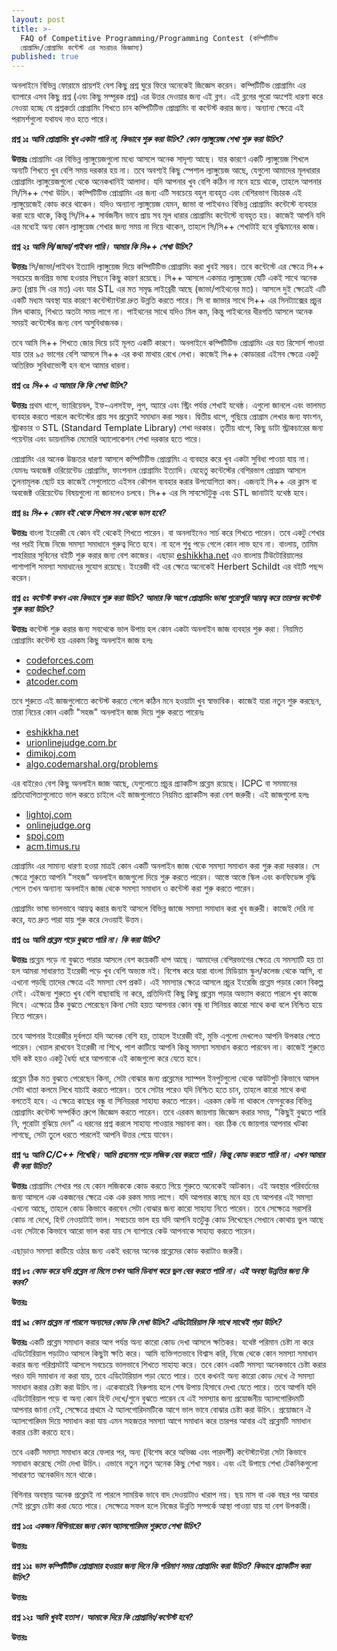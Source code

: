 ```yaml
---
layout: post
title: >-
  FAQ of Competitive Programming/Programming Contest (কম্পিটিটিভ
  প্রোগ্রামিং/প্রোগ্রামিং কন্টেস্ট এর সচরাচর জিজ্ঞাস্য)
published: true
---
```

অনলাইনে বিভিন্ন ফোরামে প্রায়শই বেশ কিছু প্রশ্ন ঘুরে ফিরে অনেকেই জিজ্ঞেস করেন। কম্পিটিটিভ প্রোগ্রামিং এর ব্যাপারে এসব কিছু প্রশ্ন (এবং কিছু সম্পূরক প্রশ্ন) এর উত্তর দেওয়ার জন্য এই ব্লগ। এই ব্লগের পুরো অংশেই ধারণা করে নেওয়া হচ্ছে যে প্রশ্নকর্তা প্রোগ্রামিং শিখতে চান কম্পিটিটিভ প্রোগ্রামিং বা কন্টেস্ট করার জন্য। অন্যান্য ক্ষেত্রে এই পরামর্শগুলো যথাযথ নাও হতে পারে।

**প্রশ্ন ১ঃ** ***আমি প্রোগ্রামিং খুব একটা পারি না, কিভাবে শুরু করা উচিৎ? কোন ল্যাঙ্গুয়েজ শেখা শুরু করা উচিৎ?***

**উত্তরঃ** প্রোগ্রামিং এর বিভিন্ন ল্যাঙ্গুয়েজগুলো মধ্যে আসলে অনেক সাদৃশ্য আছে। যার কারণে একটি ল্যাঙ্গুয়েজ শিখলে অন্যটি শিখতে খুব বেশি সময় দরকার হয় না। তবে অবশ্যই কিছু স্পেশাল ল্যাঙ্গুয়েজ আছে, যেগুলো আমাদের মূলধারার প্রোগ্রামিং ল্যাঙ্গুয়েজগুলো থেকে অনেকখানিই আলাদা। যদি আপনার খুব বেশি কঠিন না মনে হয়ে থাকে, তাহলে আপনার সি/সি++ শেখা উচিৎ। কম্পিটিটিভ প্রোগ্রামিং এর জন্য এটি সবচেয়ে বহুল ব্যবহৃত এবং বেশিরভাগ বিচারক এই ল্যাঙ্গুয়েজেই কোড করে থাকেন। যদিও অন্যান্য ল্যাঙ্গুয়েজ যেমন, জাভা বা পাইথনও বিভিন্ন প্রোগ্রামিং কন্টেস্টে ব্যবহার করা হয়ে থাকে, কিন্তু সি/সি++ সার্বজনীন ভাবে প্রায় সব মূল ধারার প্রোগ্রামিং কন্টেস্টে ব্যবহৃত হয়। কাজেই আপনি যদি এর মধ্যেই অন্য কোন ল্যাঙ্গুয়েজ শেখার জন্য সময় না দিয়ে থাকেন, তাহলে সি/সি++ শেখাটাই হবে বুদ্ধিমানের কাজ। 

**প্রশ্ন ২ঃ** ***আমি সি/জাভা/পাইথন পারি। আমার কি সি++ শেখা উচিৎ?***

**উত্তরঃ** সি/জাভা/পাইথন ইত্যাদি ল্যাঙ্গুয়েজ দিয়ে কম্পিটিটিভ প্রোগ্রামিং করা খুবই সম্ভব। তবে কন্টেস্টে এর ক্ষেত্রে সি++ সবচেয়ে জনপ্রিয় ভাষা হওয়ার পিছনে কিছু কারণ রয়েছে। সি++ আসলে একমাত্র ল্যাঙ্গুয়েজ যেটি একই সাথে অনেক দ্রুত (প্রায় সি এর মত) এবং যার STL এর মত সমৃদ্ধ লাইব্রেরী আছে (জাভা/পাইথনের মত)। আসলে দুই ক্ষেত্রেই এটি একটি মধ্যম অবস্থা যার কারণে কন্টেস্ট্যান্টরা দ্রুত উন্নতি করতে পারে। সি বা জাভার সাথে সি++ এর সিনট্যাক্সের প্রচুর মিল থাকায়, শিখতে অতটা সময় লাগে না। পাইথনের সাথে যদিও মিল কম, কিন্তু পাইথনের ধীরগতি আসলে অনেক সময়ই কন্টেস্টের জন্য বেশ অসুবিধাজনক। 

তবে আমি সি++ শিখতে জোর দিয়ে চাই মূলত একটি কারণে। অনলাইনে কম্পিটিটিভ প্রোগ্রামিং এর যত রিসোর্স পাওয়া যায় তার ৯৫ ভাগের বেশি আসলে সি++ এর কথা মাথায় রেখে লেখা। কাজেই সি++ কোডাররা এইসব ক্ষেত্রে একটু অতিরিক্ত সুবিধাভোগী হন বলে আমার ধারনা। 

**প্রশ্ন ৩ঃ** ***সি++ এ আমার কি কি শেখা উচিৎ?***

**উত্তরঃ** প্রথম ধাপে, ভ্যারিয়েবল, ইফ-এলসইফ, লুপ, অ্যারে এবং স্ট্রিং পর্যন্ত শেখাই যথেষ্ঠ। এগুলো জানলে এবং ভালমত ব্যবহার করতে পারলে কন্টেস্টের প্রায় সব প্রব্লেমই সমাধান করা সম্ভব। দ্বিতীয় ধাপে, গুছিয়ে প্রোগ্রাম লেখার জন্য ফাংশন, স্ট্রাকচার ও STL (Standard Template Library) শেখা দরকার। তৃতীয় ধাপে, কিছু ডাটা স্ট্রাকচারের জন্য পয়েন্টার এবং ডায়নামিক মেমোরি অ্যালোকেশন শেখা দরকার হতে পারে।

প্রোগ্রামিং এর অনেক উচ্চতর ধারণা আসলে কম্পিটিটিভ প্রোগ্রামিং এ ব্যবহার করে খুব একটা সুবিধা পাওয়া যায় না। যেমনঃ অবজেক্ট ওরিয়েন্টেড প্রোগ্রামিং, ফাংশনাল প্রোগ্রামিং ইত্যাদি। যেহেতু কন্টেস্টের বেশিরভাগ প্রোগ্রাম আসলে তুলনামূলক ছোট হয় কাজেই সেগুলোতে এইসব কৌশল ব্যবহার করার উপযোগিতা কম। এজন্যই সি++ এর ক্লাস বা অবজেক্ট ওরিয়েন্টেড বিষয়গুলো না জানলেও চলবে। সি++ এর সি সাবসেটটুকু এবং STL জানাটাই যথেষ্ঠ হবে। 

**প্রশ্ন ৪ঃ** ***সি++ কোন বই থেকে শিখলে সব থেকে ভাল হবে?***

**উত্তরঃ** বাংলা ইংরেজী যে কোন বই থেকেই শিখতে পারেন। বা অনলাইনেও সার্চ করে শিখতে পারেন। তবে একটু শেখার পর পরই নিজে নিজে সমস্যা সমাধানে গুরুত্ব দিতে হবে। না হলে শুধু পড়ে গেলে কোন লাভ হবে না। বাংলায়, তামিম শাহরিয়ার সুবিনের বইটি শুরু করার জন্য বেশ কাজের। এছাড়া [eshikkha.net](https://eshikkha.net) এও বাংলায় টিউটোরিয়ালের পাশাপাশি সমস্যা সমাধানের সুযোগ রয়েছে। ইংরেজী বই এর ক্ষেত্রে অনেকেই Herbert Schildt এর বইটি পছন্দ করেন। 

**প্রশ্ন ৫ঃ** ***কন্টেস্ট কখন এবং কিভাবে শুরু করা উচিৎ? আমার কি আগে প্রোগ্রামিং ভাষা পুরোপুরি আয়ত্ব্ করে তারপর কন্টেস্ট শুরু করা উচিৎ?***

**উত্তরঃ** কন্টেস্ট শুরু করার জন্য সবথেকে ভাল উপায় হল কোন একটা অনলাইন জাজ ব্যবহার শুরু করা। নিয়মিত প্রোগ্রামিং কন্টেস্ট হয় এরকম কিছু অনলাইন জাজ হলঃ 
- [codeforces.com](https://codeforces.com)
- [codechef.com](https://codechef.com)
- [atcoder.com](https://atcoder.com)

তবে শুরুতে এই জাজগুলোতে কন্টেস্ট করতে গেলে কঠিন মনে হওয়াটা খুব স্বাভাবিক। কাজেই যারা নতুন শুরু করছেন, তারা নিচের কোন একটি "সহজ" অনলাইন জাজ দিয়ে শুরু করতে পারেনঃ 
- [eshikkha.net](https://eshikkha.net)
- [urionlinejudge.com.br](https://www.urionlinejudge.com.br)
- [dimikoj.com](https://dimikoj.com/)
- [algo.codemarshal.org/problems](https://algo.codemarshal.org/problems)

এর বাইরেও বেশ কিছু অনলাইন জাজ আছে, যেগুলোতে প্রচুর প্র্যাকটিস প্রব্লেম রয়েছে। ICPC বা সমমানের প্রতিযোগিতাগুলোতে ভাল করতে চাইলে এই জাজগুলোতে নিয়মিত প্র্যাকটিস করা বেশ জরুরী। এই জাজগুলো হলঃ
- [lightoj.com](https://lightoj.com)
- [onlinejudge.org](https://onlinejudge.org/)
- [spoj.com](https://spoj.com)
- [acm.timus.ru](https://acm.timus.ru)

প্রোগ্রামিং এর সামান্য ধারণা হওয়া মাত্রই কোন একটি অনলাইন জাজ থেকে সমস্যা সমাধান করা শুরু করা দরকার। সে ক্ষেত্রে শুরুতে আপনি "সহজ" অনলাইন জাজগুলো দিয়ে শুরু করতে পারেন। আস্তে আস্তে স্কিল এবং কনফিডেন্স বৃদ্ধি পেলে তখন অন্যান্য অনলাইন জাজ থেকে সমস্যা সমাধান ও কন্টেস্ট করা শুরু করতে পারেন। 

প্রোগ্রামিং ভাষা ভালভাবে আয়ত্ব করার জন্যই আসলে বিভিন্ন জাজে সমস্যা সমাধান করা খুব জরুরী। কাজেই দেরি না করে, যত দ্রুত পারা যায় শুরু করে দেওয়াই উত্তম।

**প্রশ্ন ৬ঃ** ***আমি প্রব্লেম পড়ে বুঝতে পারি না। কি করা উচিৎ?***

**উত্তরঃ** প্রব্লেম পড়ে না বুঝতে পারার আসলে বেশ কয়েকটি ধাপ আছে। আমাদের বেশিরভাগের ক্ষেত্রে যে সমস্যাটি হয় তা হল আমরা সাধারণত ইংরেজী পড়ে খুব বেশি অভ্যস্ত নই। বিশেষ করে যারা বাংলা মিডিয়াম স্কুল/কলেজ থেকে আসি, বা এখনো পড়ছি তাদের ক্ষেত্রে এই সমস্যা বেশ প্রকট। এই সমস্যার ক্ষেত্রে আসলে প্রচুর ইংরেজি প্রব্লেম পড়ার কোন বিকল্প নেই। এইজন্য শুরুতে খুব বেশি বাছাবাছি না করে, প্রতিদিনই কিছু কিছু প্রব্লেম পড়ার অভ্যাস করতে পারলে খুব কাজে দিবে। এক্ষেত্রে ঠিক বুঝতে পেরেছেন কিনা সেটা হয়ত আপনার কোন বন্ধু বা সিনিয়র কারো সাথে কথা বলে নিশ্চিত হয়ে নিতে পারেন। 

তবে আপনার ইংরেজীর দূর্বলতা যদি অনেক বেশি হয়, তাহলে ইংরেজী বই, মুভি এগুলো দেখলেও আপনি উপকার পেতে পারেন। খেয়াল রাখবেন ইংরেজী না শিখে, পাশ কাটিয়ে আপনি কিন্তু সমস্যা সমাধান করতে পারবেন না। কাজেই শুরুতে যদি কষ্ট হয়ও একটু ধৈর্য্য ধরে আপনাকে এই কাজগুলো করে যেতে হবে। 

প্রব্লেম ঠিক মত বুঝতে পেরেছেন কিনা, সেটা বোঝার জন্য প্রব্লেমের স্যাম্পল ইনপুটগুলো থেকে আউটপুট কিভাবে আসল সেটা খাতা কলমে লিখে যাচাই করতে পারেন। তবে সেটার পরেও যদি নিশ্চিত হতে চান, তাহলে কারো সাথে কথা বলতেই হবে। এ ক্ষেত্রে কাছের বন্ধু বা সিনিয়ররা সাহায্য করতে পারেন। এরকম কেউ না থাকলে ফেসবুকের বিভিন্ন প্রোগ্রামিং কন্টেস্ট সম্পর্কিত গ্রুপে জিজ্ঞেস করতে পারেন। তবে এরকম জায়গায় জিজ্ঞেস করার সময়, "কিছুই বুঝতে পারি নি, পুরোটা বুঝিয়ে দেন" এ ধরনের প্রশ্ন করলে সাহায্য পাওয়ার সম্ভাবনা কম। বরং ঠিক যে জায়গার আপনার খটকা লাগছে, সেটা তুলে ধরতে পারলেই আপনি উত্তর পেয়ে যাবেন। 

**প্রশ্ন ৭ঃ** ***আমি C/C++ শিখেছি। আমি প্রবলেম পড়ে লজিক বের করতে পারি। কিন্তু কোড করতে পারি না। এখন আমার কী করা উচিত?***

**উত্তরঃ** প্রোগ্রামিং শেখার পর যে কোন লজিককে কোড করতে গিয়ে শুরুতে অনেকেই আটকান। এই অবস্থার পরিবর্তনের জন্য আসলে এক একজনের ক্ষেত্রে এক এক রকম সময় লাগে। যদি আপনার কাছে মনে হয় যে আপনার এই সমস্যা এখনো আছে, তাহলে কোড কিভাবে করবেন সেটা বোঝার জন্য কারো সাহায্য নিতে পারেন। তবে সেক্ষেত্রে সরাসরি কোড না দেখে, হিন্ট নেওয়াটাই ভাল। সবচেয়ে ভাল হয় যদি আপনি যতটুকু কোড লিখেছেন সেখানে কোথায় ভুল আছে এবং সেটাকে কিভাবে আরো ভাল করা যায় সে ব্যাপারে কেউ আপনাকে সাহায্য করতে পারেন। 

এছাড়াও সমস্যা কাটিয়ে ওঠার জন্য একই ধরনের অনেক প্রব্লেমের কোড করাটাও জরুরী।

**প্রশ্ন ৮ঃ** ***কোড করে যদি প্রব্লেম না মিলে তখন আমি ডিবাগ করে ভুল বের করতে পারি না। এই অবস্থা উন্নতির জন্য কি করব?***

**উত্তরঃ** 

**প্রশ্ন ৯ঃ** ***কোন প্রব্লেম না পারলে অন্যদের কোড কি দেখা উচিৎ? এডিটোরিয়াল কি সাথে সাথেই পড়া উচিৎ?***

**উত্তরঃ** একটি প্রব্লেম সমাধান করার আগ পর্যন্ত অন্য কারো কোড দেখা আসলে ক্ষতিকর। যথেষ্ট পরিমান চেষ্টা না করে এডিটোরিয়াল পড়াটাও আসলে কিছুটা ক্ষতি করে। আমি ব্যক্তিগতভাবে বিশ্বাস করি, নিজে থেকে কোন সমস্যা সমাধান করার জন্য পরিশ্রমটাই আসলে সবচেয়ে ভালভাবে শিখতে সাহায্য করে। তবে কোন একটি সমস্যা অনেকভাবে চেষ্টা করার পরও যদি সমাধান না করা যায়, তবে এডিটোরিয়াল পড়া যেতে পারে। তবে কখনই অন্য কারো কোড দেখে ঐ সমস্যা সমাধান করার চেষ্টা করা উচিৎ না। একেবারেই নিরুপায় হলে শেষ উপায় হিসাবে দেখা যেতে পারে। তবে আপনি যদি এডিটোরিয়াল পড়ে বা অন্য কোন হিন্ট দেখে/শুনে বুঝতে পারেন যে এই সমস্যার জন্য প্রয়োজনীয় অ্যালগোরিদমটি আপনার জানা নেই, সেক্ষেত্রে প্রথমে ঐ অ্যালগোরিদমটিকে আগে ভাল ভাবে বোঝার চেষ্টা করা উচিৎ। প্রয়োজনে ঐ অ্যালগোরিদম দিয়ে সমাধান করা যায় এমন সহজতর সমস্যা আগে সমাধান করে তারপর আবার এই প্রব্লেমটি সমাধান করার চেষ্টা করতে হবে। 

তবে একটি সমস্যা সমাধান করে ফেলার পর, অন্য (বিশেষ করে অভিজ্ঞ এবং পারদর্শী) কন্টেস্ট্যান্টরা সেটা কিভাবে সমাধান করেছে সেটা দেখা উচিৎ। এভাবে নতুন নতুন অনেক কিছু শেখা সম্ভব। এবং এই উপায়ে শেখা টেকনিকগুলো সাধারণত অনেকদিন মনে থাকে। 

বিগিনার অবস্থায় অনেক প্রব্লেমই না পারলে সাময়িক ভাবে বাদ দেওয়াটাও খারাপ নয়। ছয় মাস বা এক বছর পর আবার সেই প্রব্লেম চেষ্টা করা যেতে পারে। সেক্ষেত্রে সফল হলে নিজের উন্নতি সম্পর্কে আস্থা পাওয়া যায় যা বেশ উপকারী। 

**প্রশ্ন ১০ঃ** ***একজন বিগিনারের জন্য কোন অ্যালগোরিদম শুরুতে শেখা উচিৎ?***

**উত্তরঃ** 

**প্রশ্ন ১১ঃ** ***ভাল কম্পিটিটিভ প্রোগ্রামার হওয়ার জন্য দিনে কি পরিমাণ সময় প্রোগ্রামিং করা উচিত? কিভাবে প্র্যাকটিস করা উচিৎ?***

**উত্তরঃ** 

**প্রশ্ন ১২ঃ** ***আমি খুবই হতাশ। আমাকে দিয়ে কি প্রোগ্রামিং/কন্টেস্ট হবে?***

**উত্তরঃ** 

